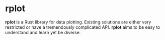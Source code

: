 # rplot

**rplot** is a Rust library for data plotting. Existing solutions are either very restricted or have a tremendously complicated API. **rplot** aims to be easy to understand and learn yet be diverse.
